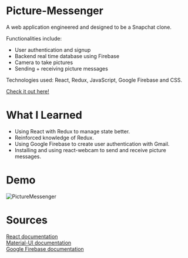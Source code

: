 # Picture-Messenger
<p>
A web application engineered and designed to be a Snapchat clone.

Functionalities include:
- User authentication and signup
- Backend real time database using Firebase
- Camera to take pictures
- Sending + receiving picture messages

Technologies used: React, Redux, JavaScript, Google Firebase and CSS.

<a href='https://picture-messaging.web.app/'>Check it out here!</a>
</p>

# What I Learned
<ul>
    <li>
    Using React with Redux to manage state better.
    </li>
    <li>
    Reinforced knowledge of Redux.
    </li>
    <li>
    Using Google Firebase to create user authentication with Gmail.
    </li>
    <li>
    Installing and using react-webcam to send and receive picture messages.
    </li>
</ul>

# Demo
![PictureMessenger](https://media.giphy.com/media/r91WimJjTN6bauA9Bi/giphy.gif)

# Sources
<a href="https://reactjs.org/docs/getting-started.html"> React documentation </a><br/>
<a href="https://material-ui.com/getting-started/installation/"> Material-UI documentation </a><br/>
<a href='https://firebase.google.com/docs/'> Google Firebase documentation </a>
